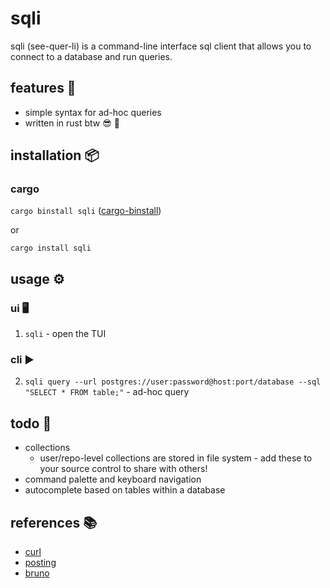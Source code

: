 # sqli

sqli (see-quer-li) is a command-line interface sql client that allows you to connect to a database and run queries.

## features 🚀

- simple syntax for ad-hoc queries
- written in rust btw 😎 🦀 

## installation 📦

### cargo

`cargo binstall sqli` ([cargo-binstall](https://github.com/cargo-bins/cargo-binstall?tab=readme-ov-file#installation))

or

`cargo install sqli`

## usage ⚙️ 

### ui 🖥️

1. `sqli` - open the TUI

### cli ▶️

2. `sqli query --url postgres://user:password@host:port/database --sql "SELECT * FROM table;"` - ad-hoc query

<!-- 
1. `sqli config add --name local --url postgres://user:password@host:port/database` - add a new profile
2. `sqli query --profile local --sql "SELECT * FROM table;"` - use a pre-configured profile
3. `sqli query --profile local --file path/to/file.sql` - execute a sql query from a file 
-->

## todo 📆
- collections
  - user/repo-level collections are stored in file system - add these to your source control to share with others! 
- command palette and keyboard navigation
- autocomplete based on tables within a database

## references 📚

- [curl](https://github.com/curl/curl)
- [posting](https://github.com/darrenburns/posting)
- [bruno](https://github.com/usebruno/bruno)
